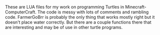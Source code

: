 These are LUA files for my work on programming Turtles in Minecraft-ComputerCraft. The code is messy
with lots of comments and rambling code. FarmerGoBrr is probably the only thing that works mostly right
but it doesn't place water correctly. But there are a couple functions there that are interesting and may be of use in other turtle programs.
